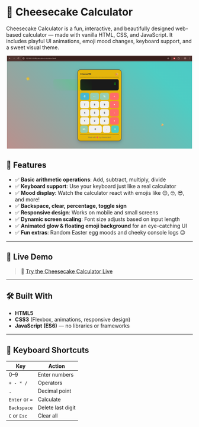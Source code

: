 # 🧁 Cheesecake Calculator

Cheesecake Calculator is a fun, interactive, and beautifully designed web-based calculator — made with vanilla HTML, CSS, and JavaScript. It includes playful UI animations, emoji mood changes, keyboard support, and a sweet visual theme.

<p align="center">
  <img src="https://github.com/cheese-cakee/calculator/blob/9a9aa7a4263f3a3b701b65b5561f37616b6540d7/calpreview.png" alt="Cheesecake Calculator Preview" width="500">
</p>

## 🎯 Features

- ✅ **Basic arithmetic operations**: Add, subtract, multiply, divide
- ✅ **Keyboard support**: Use your keyboard just like a real calculator
- ✅ **Mood display**: Watch the calculator react with emojis like 😊, 🤓, 😎, and more!
- ✅ **Backspace, clear, percentage, toggle sign**
- ✅ **Responsive design**: Works on mobile and small screens
- ✅ **Dynamic screen scaling**: Font size adjusts based on input length
- ✅ **Animated glow & floating emoji background** for an eye-catching UI
- ✅ **Fun extras**: Random Easter egg moods and cheeky console logs 😉

---

## 🚀 Live Demo

> 🔗 [Try the Cheesecake Calculator Live](https://cheese-cakee.github.io/calculator/)

---

## 🛠️ Built With

- **HTML5**
- **CSS3** (Flexbox, animations, responsive design)
- **JavaScript (ES6)** — no libraries or frameworks

---

## 🎹 Keyboard Shortcuts

| Key        | Action         |
|------------|----------------|
| 0–9        | Enter numbers  |
| `+ - * /`  | Operators      |
| `.`        | Decimal point  |
| `Enter` or `=` | Calculate   |
| `Backspace` | Delete last digit |
| `C` or `Esc` | Clear all    |
